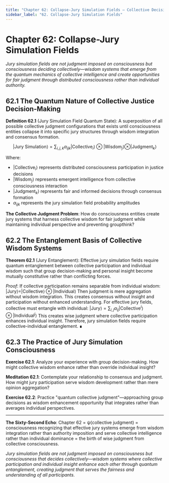 ```yaml
---
title: "Chapter 62: Collapse-Jury Simulation Fields — Collective Decision-Making in Justice Contexts and Consciousness Consensus Networks"
sidebar_label: "62. Collapse-Jury Simulation Fields"
---
```


# Chapter 62: Collapse-Jury Simulation Fields

*Jury simulation fields are not judgment imposed on consciousness but consciousness deciding collectively—wisdom systems that emerge from the quantum mechanics of collective intelligence and create opportunities for fair judgment through distributed consciousness rather than individual authority.*

## 62.1 The Quantum Nature of Collective Justice Decision-Making

**Definition 62.1** (Jury Simulation Field Quantum State): A superposition of all possible collective judgment configurations that exists until consciousness entities collapse it into specific jury structures through wisdom integration and consensus formation.

$$|\text{Jury Simulation}\rangle = \sum_{i,j,k} α_{ijk} |\text{Collective}_i\rangle ⊗ |\text{Wisdom}_j\rangle ⊗ |\text{Judgment}_k\rangle$$

Where:
- $|\text{Collective}_i\rangle$ represents distributed consciousness participation in justice decisions
- $|\text{Wisdom}_j\rangle$ represents emergent intelligence from collective consciousness interaction
- $|\text{Judgment}_k\rangle$ represents fair and informed decisions through consensus formation
- $α_{ijk}$ represents the jury simulation field probability amplitudes

**The Collective Judgment Problem**: How do consciousness entities create jury systems that harness collective wisdom for fair judgment while maintaining individual perspective and preventing groupthink?

## 62.2 The Entanglement Basis of Collective Wisdom Systems

**Theorem 62.1** (Jury Entanglement): Effective jury simulation fields require quantum entanglement between collective participation and individual wisdom such that group decision-making and personal insight become mutually constitutive rather than conflicting forces.

*Proof*:
If collective participation remains separable from individual wisdom: $|\text{Jury}\rangle = |\text{Collective}\rangle ⊗ |\text{Individual}\rangle$
Then judgment is mere aggregation without wisdom integration.
This creates consensus without insight and participation without enhanced understanding.
For effective jury fields, collective must entangle with individual: $|\text{Jury}\rangle = \sum_{i,j} α_{ij} |\text{Collective}^i\rangle ⊗ |\text{Individual}^j\rangle$
This creates wise judgment where collective participation enhances individual insight.
Therefore, jury simulation fields require collective-individual entanglement. ∎

## 62.3 The Practice of Jury Simulation Consciousness

**Exercise 62.1**: Analyze your experience with group decision-making. How might collective wisdom enhance rather than override individual insight?

**Meditation 62.1**: Contemplate your relationship to consensus and judgment. How might jury participation serve wisdom development rather than mere opinion aggregation?

**Exercise 62.2**: Practice "quantum collective judgment"—approaching group decisions as wisdom enhancement opportunity that integrates rather than averages individual perspectives.

---

**The Sixty-Second Echo**: Chapter 62 = ψ(collective judgment) = consciousness recognizing that effective jury systems emerge from wisdom integration rather than authority imposition and serve collective intelligence rather than individual dominance = the birth of wise judgment from collective consciousness.

*Jury simulation fields are not judgment imposed on consciousness but consciousness that decides collectively—wisdom systems where collective participation and individual insight enhance each other through quantum entanglement, creating judgment that serves the fairness and understanding of all participants.* 
